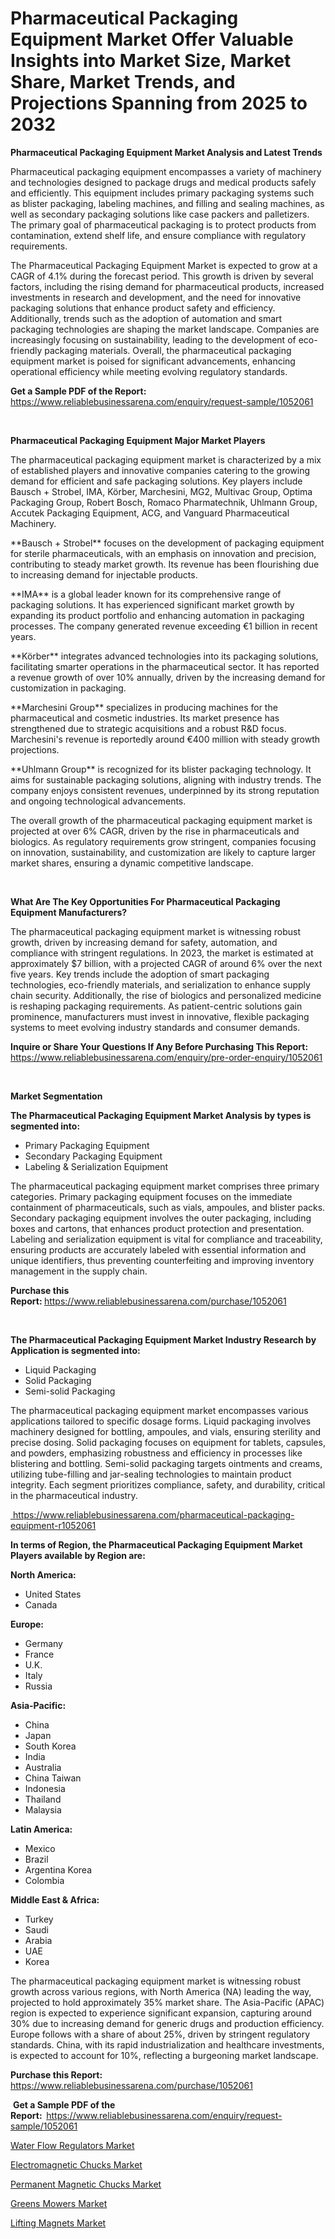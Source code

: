 <p><h1>Pharmaceutical Packaging Equipment Market Offer Valuable Insights into Market Size, Market Share, Market Trends, and Projections Spanning from 2025 to 2032</h1></p><p><strong>Pharmaceutical Packaging Equipment Market Analysis and Latest Trends</strong></p>
<p><p>Pharmaceutical packaging equipment encompasses a variety of machinery and technologies designed to package drugs and medical products safely and efficiently. This equipment includes primary packaging systems such as blister packaging, labeling machines, and filling and sealing machines, as well as secondary packaging solutions like case packers and palletizers. The primary goal of pharmaceutical packaging is to protect products from contamination, extend shelf life, and ensure compliance with regulatory requirements.</p><p>The Pharmaceutical Packaging Equipment Market is expected to grow at a CAGR of 4.1% during the forecast period. This growth is driven by several factors, including the rising demand for pharmaceutical products, increased investments in research and development, and the need for innovative packaging solutions that enhance product safety and efficiency. Additionally, trends such as the adoption of automation and smart packaging technologies are shaping the market landscape. Companies are increasingly focusing on sustainability, leading to the development of eco-friendly packaging materials. Overall, the pharmaceutical packaging equipment market is poised for significant advancements, enhancing operational efficiency while meeting evolving regulatory standards.</p></p>
<p><strong>Get a Sample PDF of the Report:&nbsp;</strong> <a href="https://www.reliablebusinessarena.com/enquiry/request-sample/1052061?utm_campaign=2209&utm_medium=2&utm_source=Github&utm_content=ia&utm_term=10042025&utm_id=pharmaceutical-packaging-equipment">https://www.reliablebusinessarena.com/enquiry/request-sample/1052061</a></p>
<p>&nbsp;</p>
<p><strong>Pharmaceutical Packaging Equipment Major Market Players</strong></p>
<p><p>The pharmaceutical packaging equipment market is characterized by a mix of established players and innovative companies catering to the growing demand for efficient and safe packaging solutions. Key players include Bausch + Strobel, IMA, Körber, Marchesini, MG2, Multivac Group, Optima Packaging Group, Robert Bosch, Romaco Pharmatechnik, Uhlmann Group, Accutek Packaging Equipment, ACG, and Vanguard Pharmaceutical Machinery.</p><p>**Bausch + Strobel** focuses on the development of packaging equipment for sterile pharmaceuticals, with an emphasis on innovation and precision, contributing to steady market growth. Its revenue has been flourishing due to increasing demand for injectable products.</p><p>**IMA** is a global leader known for its comprehensive range of packaging solutions. It has experienced significant market growth by expanding its product portfolio and enhancing automation in packaging processes. The company generated revenue exceeding €1 billion in recent years.</p><p>**Körber** integrates advanced technologies into its packaging solutions, facilitating smarter operations in the pharmaceutical sector. It has reported a revenue growth of over 10% annually, driven by the increasing demand for customization in packaging.</p><p>**Marchesini Group** specializes in producing machines for the pharmaceutical and cosmetic industries. Its market presence has strengthened due to strategic acquisitions and a robust R&D focus. Marchesini's revenue is reportedly around €400 million with steady growth projections.</p><p>**Uhlmann Group** is recognized for its blister packaging technology. It aims for sustainable packaging solutions, aligning with industry trends. The company enjoys consistent revenues, underpinned by its strong reputation and ongoing technological advancements.</p><p>The overall growth of the pharmaceutical packaging equipment market is projected at over 6% CAGR, driven by the rise in pharmaceuticals and biologics. As regulatory requirements grow stringent, companies focusing on innovation, sustainability, and customization are likely to capture larger market shares, ensuring a dynamic competitive landscape.</p></p>
<p>&nbsp;</p>
<p><strong>What Are The Key Opportunities For Pharmaceutical Packaging Equipment Manufacturers?</strong></p>
<p><p>The pharmaceutical packaging equipment market is witnessing robust growth, driven by increasing demand for safety, automation, and compliance with stringent regulations. In 2023, the market is estimated at approximately $7 billion, with a projected CAGR of around 6% over the next five years. Key trends include the adoption of smart packaging technologies, eco-friendly materials, and serialization to enhance supply chain security. Additionally, the rise of biologics and personalized medicine is reshaping packaging requirements. As patient-centric solutions gain prominence, manufacturers must invest in innovative, flexible packaging systems to meet evolving industry standards and consumer demands.</p></p>
<p><strong>Inquire or Share Your Questions If Any Before Purchasing This Report:</strong> <a href="https://www.reliablebusinessarena.com/enquiry/pre-order-enquiry/1052061?utm_campaign=2209&utm_medium=2&utm_source=Github&utm_content=ia&utm_term=10042025&utm_id=pharmaceutical-packaging-equipment">https://www.reliablebusinessarena.com/enquiry/pre-order-enquiry/1052061</a></p>
<p>&nbsp;</p>
<p><strong>Market Segmentation</strong></p>
<p><strong>The Pharmaceutical Packaging Equipment Market Analysis by types is segmented into:</strong></p>
<p><ul><li>Primary Packaging Equipment</li><li>Secondary Packaging Equipment</li><li>Labeling & Serialization Equipment</li></ul></p>
<p><p>The pharmaceutical packaging equipment market comprises three primary categories. Primary packaging equipment focuses on the immediate containment of pharmaceuticals, such as vials, ampoules, and blister packs. Secondary packaging equipment involves the outer packaging, including boxes and cartons, that enhances product protection and presentation. Labeling and serialization equipment is vital for compliance and traceability, ensuring products are accurately labeled with essential information and unique identifiers, thus preventing counterfeiting and improving inventory management in the supply chain.</p></p>
<p><strong>Purchase this Report:&nbsp;</strong><a href="https://www.reliablebusinessarena.com/purchase/1052061?utm_campaign=2209&utm_medium=2&utm_source=Github&utm_content=ia&utm_term=10042025&utm_id=pharmaceutical-packaging-equipment">https://www.reliablebusinessarena.com/purchase/1052061</a></p>
<p>&nbsp;</p>
<p><strong>The Pharmaceutical Packaging Equipment Market Industry Research by Application is segmented into:</strong></p>
<p><ul><li>Liquid Packaging</li><li>Solid Packaging</li><li>Semi-solid Packaging</li></ul></p>
<p><p>The pharmaceutical packaging equipment market encompasses various applications tailored to specific dosage forms. Liquid packaging involves machinery designed for bottling, ampoules, and vials, ensuring sterility and precise dosing. Solid packaging focuses on equipment for tablets, capsules, and powders, emphasizing robustness and efficiency in processes like blistering and bottling. Semi-solid packaging targets ointments and creams, utilizing tube-filling and jar-sealing technologies to maintain product integrity. Each segment prioritizes compliance, safety, and durability, critical in the pharmaceutical industry.</p></p>
<p><a href="https://www.reliablebusinessarena.com/pharmaceutical-packaging-equipment-r1052061?utm_campaign=2209&utm_medium=2&utm_source=Github&utm_content=ia&utm_term=10042025&utm_id=pharmaceutical-packaging-equipment">&nbsp;https://www.reliablebusinessarena.com/pharmaceutical-packaging-equipment-r1052061</a></p>
<p><strong>In terms of Region, the Pharmaceutical Packaging Equipment Market Players available by Region are:</strong></p>
<p>
    <p> <strong> North America: </strong>
        <ul>
            <li>United States</li>
            <li>Canada</li>
        </ul>
        </p> 
    <p> <strong> Europe: </strong>
        <ul>
            <li>Germany</li>
            <li>France</li>
            <li>U.K.</li>
            <li>Italy</li>
            <li>Russia</li>
        </ul>
        </p> 
    <p> <strong> Asia-Pacific: </strong>
        <ul>
            <li>China</li>
            <li>Japan</li>
            <li>South Korea</li>
            <li>India</li>
            <li>Australia</li>
            <li>China Taiwan</li>
            <li>Indonesia</li>
            <li>Thailand</li>
            <li>Malaysia</li>
        </ul>
        </p> 
    <p> <strong> Latin America: </strong>
        <ul>
            <li>Mexico</li>
            <li>Brazil</li>
            <li>Argentina Korea</li>
            <li>Colombia</li>
        </ul>
        </p> 
    <p> <strong> Middle East & Africa: </strong>
        <ul>
            <li>Turkey</li>
            <li>Saudi</li>
            <li>Arabia</li>
            <li>UAE</li>
            <li>Korea</li>
        </ul>
    </p>
    </p>
<p><p>The pharmaceutical packaging equipment market is witnessing robust growth across various regions, with North America (NA) leading the way, projected to hold approximately 35% market share. The Asia-Pacific (APAC) region is expected to experience significant expansion, capturing around 30% due to increasing demand for generic drugs and production efficiency. Europe follows with a share of about 25%, driven by stringent regulatory standards. China, with its rapid industrialization and healthcare investments, is expected to account for 10%, reflecting a burgeoning market landscape.</p></p>
<p><strong>Purchase this Report: </strong><a href="https://www.reliablebusinessarena.com/purchase/1052061?utm_campaign=2209&utm_medium=2&utm_source=Github&utm_content=ia&utm_term=10042025&utm_id=pharmaceutical-packaging-equipment">https://www.reliablebusinessarena.com/purchase/1052061</a></p>
<p>&nbsp;<strong>Get a Sample PDF of the Report:&nbsp;&nbsp;</strong><a href="https://www.reliablebusinessarena.com/enquiry/request-sample/1052061?utm_campaign=2209&utm_medium=2&utm_source=Github&utm_content=ia&utm_term=10042025&utm_id=pharmaceutical-packaging-equipment">https://www.reliablebusinessarena.com/enquiry/request-sample/1052061</a></p>
<p><strong></strong></p>
<p><p><a href="https://github.com/fontshatintj/Market-Research-Report-List-1/blob/main/water-flow-regulators-market.md?utm_campaign=2209&utm_medium=2&utm_source=Github&utm_content=ia&utm_term=10042025&utm_id=pharmaceutical-packaging-equipment">Water Flow Regulators Market</a></p><p><a href="https://github.com/qianyateina/Market-Research-Report-List-1/blob/main/electromagnetic-chucks-market.md?utm_campaign=2209&utm_medium=2&utm_source=Github&utm_content=ia&utm_term=10042025&utm_id=pharmaceutical-packaging-equipment">Electromagnetic Chucks Market</a></p><p><a href="https://github.com/ebalabenoot/Market-Research-Report-List-1/blob/main/permanent-magnetic-chucks-market.md?utm_campaign=2209&utm_medium=2&utm_source=Github&utm_content=ia&utm_term=10042025&utm_id=pharmaceutical-packaging-equipment">Permanent Magnetic Chucks Market</a></p><p><a href="https://github.com/kavechoxo/Market-Research-Report-List-1/blob/main/greens-mowers-market.md?utm_campaign=2209&utm_medium=2&utm_source=Github&utm_content=ia&utm_term=10042025&utm_id=pharmaceutical-packaging-equipment">Greens Mowers Market</a></p><p><a href="https://github.com/jensanohishi/Market-Research-Report-List-1/blob/main/lifting-magnets-market.md?utm_campaign=2209&utm_medium=2&utm_source=Github&utm_content=ia&utm_term=10042025&utm_id=pharmaceutical-packaging-equipment">Lifting Magnets Market</a></p></p>